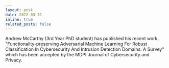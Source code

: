 ```yaml
---
layout: post
date: 2022-03-31
inline: true
related_posts: false
---
```


Andrew McCarthy (3rd Year PhD student) has published his recent work, "Functionality-preserving Adversarial Machine Learning For Robust Classification In Cybersecurity And Intrusion Detection Domains: A Survey" which has been accepted by the MDPI Journal of Cybersecurity and Privacy.